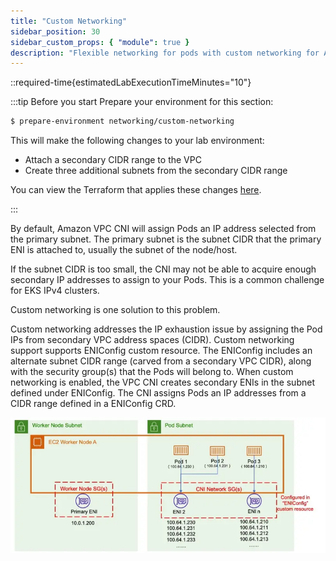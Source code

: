 ```yaml
---
title: "Custom Networking"
sidebar_position: 30
sidebar_custom_props: { "module": true }
description: "Flexible networking for pods with custom networking for Amazon Elastic Kubernetes Service."
---
```


::required-time{estimatedLabExecutionTimeMinutes="10"}

:::tip Before you start
Prepare your environment for this section:

```bash wait=30 timeout=300
$ prepare-environment networking/custom-networking
```

This will make the following changes to your lab environment:

- Attach a secondary CIDR range to the VPC
- Create three additional subnets from the secondary CIDR range

You can view the Terraform that applies these changes [here](https://github.com/VAR::MANIFESTS_OWNER/VAR::MANIFESTS_REPOSITORY/tree/VAR::MANIFESTS_REF/manifests/modules/networking/custom-networking/.workshop/terraform).

:::

By default, Amazon VPC CNI will assign Pods an IP address selected from the primary subnet. The primary subnet is the subnet CIDR that the primary ENI is attached to, usually the subnet of the node/host.

If the subnet CIDR is too small, the CNI may not be able to acquire enough secondary IP addresses to assign to your Pods. This is a common challenge for EKS IPv4 clusters.

Custom networking is one solution to this problem.

Custom networking addresses the IP exhaustion issue by assigning the Pod IPs from secondary VPC address spaces (CIDR). Custom networking support supports ENIConfig custom resource. The ENIConfig includes an alternate subnet CIDR range (carved from a secondary VPC CIDR), along with the security group(s) that the Pods will belong to. When custom networking is enabled, the VPC CNI creates secondary ENIs in the subnet defined under ENIConfig. The CNI assigns Pods an IP addresses from a CIDR range defined in a ENIConfig CRD.

![Insights](./assets/custom-networking-intro.webp)
